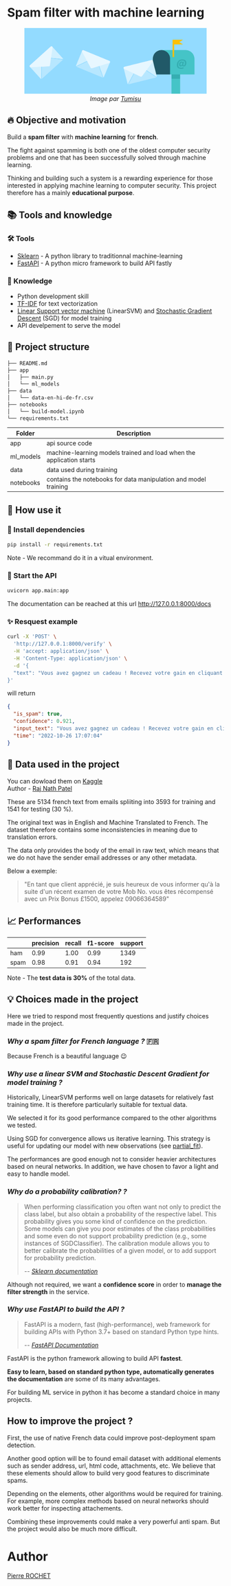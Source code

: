 # Spam filter with machine learning

<!-- ![email](./images/email.png) -->

<figure>
  <img src="./assets/email.png" alt="email"/>
  <figcaption style="text-align: center;"><i>Image par <a href="https://pixabay.com/fr/users/tumisu-148124/?utm_source=link-attribution&amp;utm_medium=referral&amp;utm_campaign=image&amp;utm_content=2362038">Tumisu</a></i></figcaption>
</figure>

## 🔥 Objective and motivation

Build a **spam filter** with **machine learning** for **french**.

The fight against spamming is both one of the oldest computer security problems and one that has been successfully solved through machine learning.

Thinking and building such a system is a rewarding experience for those interested in applying machine learning to computer security. This project therefore has a mainly **educational purpose**.

## 📚 Tools and knowledge

### 🛠 Tools

- [Sklearn](https://scikit-learn.org/stable/) - A python library to traditionnal machine-learning
- [FastAPI](https://fastapi.tiangolo.com/) - A python micro framework to build API fastly

### 📖 Knowledge

- Python development skill
- [TF-IDF](https://en.wikipedia.org/wiki/Tf%E2%80%93idf) for text vectorization
- [Linear Support vector machine](https://en.wikipedia.org/wiki/Support_vector_machine) (LinearSVM) and [Stochastic Gradient Descent](https://en.wikipedia.org/wiki/Stochastic_gradient_descent) (SGD) for model training
- API develpement to serve the model

## 🧬 Project structure

```
├── README.md
├── app
│   ├── main.py
│   └── ml_models
├── data
│   └── data-en-hi-de-fr.csv
├── notebooks
│   └── build-model.ipynb
└── requirements.txt
```

| Folder    | Description                                                          |
| --------- | -------------------------------------------------------------------- |
| app       | api source code                                                      |
| ml_models | machine-learning models trained and load when the application starts |
| data      | data used during training                                            |
| notebooks | contains the notebooks for data manipulation and model training      |

## 🔑 How use it

### 🔗 Install dependencies

```bash
pip install -r requirements.txt
```

Note - We recommand do it in a vitual environment.

### 🚀 Start the API

```bash
uvicorn app.main:app
```

The documentation can be reached at this url http://127.0.0.1:8000/docs

### ✨ Resquest example

```bash
curl -X 'POST' \
  'http://127.0.0.1:8000/verify' \
  -H 'accept: application/json' \
  -H 'Content-Type: application/json' \
  -d '{
  "text": "Vous avez gagnez un cadeau ! Recevez votre gain en cliquant ici !"
}'
```

will return

```json
{
  "is_spam": true,
  "confidence": 0.921,
  "input_text": "Vous avez gagnez un cadeau ! Recevez votre gain en cliquant ici !",
  "time": "2022-10-26 17:07:04"
}
```

## 💎 Data used in the project

You can dowload them on [Kaggle](https://www.kaggle.com/datasets/rajnathpatel/multilingual-spam-data?resource=download)  
Author - [Raj Nath Patel](https://www.kaggle.com/rajnathpatel)

These are 5134 french text from emails spliiting into 3593 for training and 1541 for testing (30 %).

The original text was in English and Machine Translated to French. The dataset therefore contains some inconsistencies in meaning due to translation errors.

The data only provides the body of the email in raw text, which means that we do not have the sender email addresses or any other metadata.

Below a exemple:

> "En tant que client apprécié, je suis heureux de vous informer qu'à la suite d'un récent examen de votre Mob No. vous êtes récompensé avec un Prix Bonus £1500, appelez 09066364589"

## 📈 Performances

|      | precision | recall | f1-score | support |
| ---- | --------- | ------ | -------- | ------- |
| ham  | 0.99      | 1.00   | 0.99     | 1349    |
| spam | 0.98      | 0.91   | 0.94     | 192     |

Note - The **test data is 30%** of the total data.

## 💡 Choices made in the project

Here we tried to respond most frequently questions and justify choices made in the project.

### _Why a spam filter for French language ?_ 🇫🇷

Because French is a beautiful language 😉

### _Why use a linear SVM and Stochastic Descent Gradient for model training ?_

Historically, LinearSVM performs well on large datasets for relatively fast training time. It is therefore particularly suitable for textual data.

We selected it for its good performance compared to the other algorithms we tested.

Using SGD for convergence allows us iterative learning. This strategy is useful for updating our model with new observations (see [partial_fit](https://scikit-learn.org/stable/modules/generated/sklearn.linear_model.SGDClassifier.html#sklearn.linear_model.SGDClassifier.partial_fit)).

The performances are good enough not to consider heavier architectures based on neural networks. In addition, we have chosen to favor a light and easy to handle model.

### _Why do a probability calibration? ?_

> When performing classification you often want not only to predict the class label, but also obtain a probability of the respective label. This probability gives you some kind of confidence on the prediction. Some models can give you poor estimates of the class probabilities and some even do not support probability prediction (e.g., some instances of SGDClassifier). The calibration module allows you to better calibrate the probabilities of a given model, or to add support for probability prediction.
>
> -- [_Sklearn documentation_](https://scikit-learn.org/stable/modules/calibration.html)

Although not required, we want a **confidence score** in order to **manage the filter strength** in the service.

### _Why use FastAPI to build the API ?_

> FastAPI is a modern, fast (high-performance), web framework for building APIs with Python 3.7+ based on standard Python type hints.
>
> -- [_FastAPI Documentation_](https://fastapi.tiangolo.com/)

FastAPI is the python framework allowing to build API **fastest**.

**Easy to learn, based on standard python type, automatically generates the documentation** are some of its many advantages.

For building ML service in python it has become a standard choice in many projects.

## How to improve the project ?

First, the use of native French data could improve post-deployment spam detection.

Another good option will be to found email dataset with additional elements such as sender address, url, html code, attachments, etc. We believe that these elements should allow to build very good features to discriminate spams.

Depending on the elements, other algorithms would be required for training. For example, more complex methods based on neural networks should work better for inspecting attachements.

Combining these improvements could make a very powerful anti spam. But the project would also be much more difficult.

# Author

[Pierre ROCHET](https://github.com/pierrerochet)
